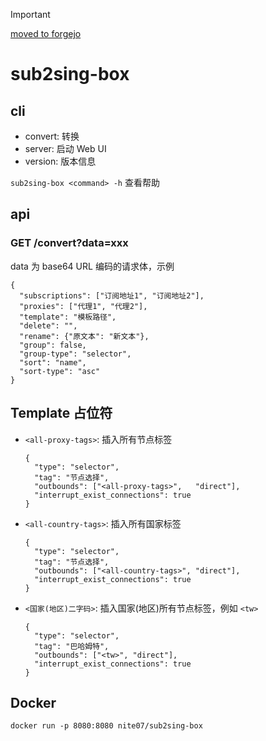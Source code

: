 > [!important]
> [moved to forgejo](https://git.nite07.com/nite07/sub2sing-box)
# sub2sing-box
## cli

- convert: 转换
- server: 启动 Web UI
- version: 版本信息

`sub2sing-box <command> -h` 查看帮助

## api

### GET /convert?data=xxx

data 为 base64 URL 编码的请求体，示例

```
{
  "subscriptions": ["订阅地址1", "订阅地址2"],
  "proxies": ["代理1", "代理2"],
  "template": "模板路径",
  "delete": "",
  "rename": {"原文本": "新文本"},
  "group": false,
  "group-type": "selector",
  "sort": "name",
  "sort-type": "asc"
}
```

## Template 占位符

- `<all-proxy-tags>`: 插入所有节点标签
  ```
  {
    "type": "selector",
    "tag": "节点选择",
    "outbounds": ["<all-proxy-tags>",   "direct"],
    "interrupt_exist_connections": true
  }
  ```
- `<all-country-tags>`: 插入所有国家标签
  ```
  {
    "type": "selector",
    "tag": "节点选择",
    "outbounds": ["<all-country-tags>", "direct"],
    "interrupt_exist_connections": true
  }
  ```
- `<国家(地区)二字码>`: 插入国家(地区)所有节点标签，例如 `<tw>`
  ```
  {
    "type": "selector",
    "tag": "巴哈姆特",
    "outbounds": ["<tw>", "direct"],
    "interrupt_exist_connections": true
  }
  ```

## Docker

`docker run -p 8080:8080 nite07/sub2sing-box`
